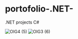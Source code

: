 # portofolio-.NET-
.NET projects C#

![OIG4 (5)](https://github.com/user-attachments/assets/8489e090-0b9e-401b-bcbe-2b792e2205fe)
![OIG3 (6)](https://github.com/user-attachments/assets/1ce06511-803c-4b77-a583-ab3dc9d0221c)
